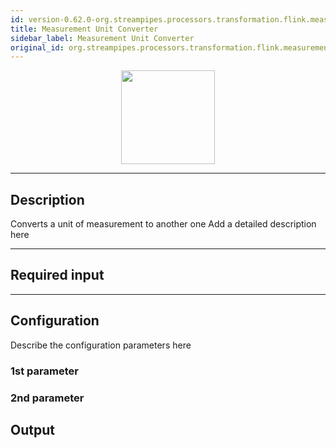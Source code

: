 ```yaml
---
id: version-0.62.0-org.streampipes.processors.transformation.flink.measurement-unit-converter
title: Measurement Unit Converter
sidebar_label: Measurement Unit Converter
original_id: org.streampipes.processors.transformation.flink.measurement-unit-converter
---
```




<p align="center"> 
    <img src="/docs/img/pipeline-elements/org.streampipes.processors.transformation.flink.measurement-unit-converter/icon.png" width="150px;" class="pe-image-documentation"/>
</p>

***

## Description

Converts a unit of measurement to another one
Add a detailed description here

***

## Required input


***

## Configuration

Describe the configuration parameters here

### 1st parameter


### 2nd parameter

## Output
